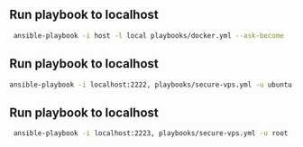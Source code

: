 ## Run playbook to localhost
```bash
 ansible-playbook -i host -l local playbooks/docker.yml --ask-become
```

## Run playbook to localhost
```bash
ansible-playbook -i localhost:2222, playbooks/secure-vps.yml -u ubuntu --ask-become 
```

## Run playbook to localhost
```bash
 ansible-playbook -i localhost:2223, playbooks/secure-vps.yml -u root -k 
 ```
